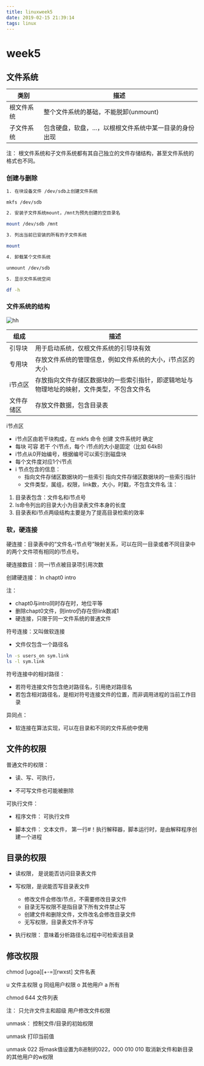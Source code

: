 ```yaml
---
title: linuxweek5
date: 2019-02-15 21:39:14
tags: linux
---
```


# week5

## 文件系统

|类别|描述|
|---|---|
|根文件系统|整个文件系统的基础，不能脱卸(unmount)|
|子文件系统|包含硬盘，软盘，...，以根根文件系统中某一目录的身份出现|

注： 根文件系统和子文件系统都有其自己独立的文件存储结构，甚至文件系统的格式也不同。

### 创建与删除


```bash
1. 在块设备文件 /dev/sdb上创建文件系统

mkfs /dev/sdb

2. 安装子文件系统mount，/mnt为预先创建的空目录名

mount /dev/sdb /mnt

3. 列出当前已安装的所有的子文件系统

mount 

4. 卸载某个文件系统

unmount /dev/sdb

5. 显示文件系统空间

df -h

```

### 文件系统的结构

![hh](1.png)

|组成|描述|
|---|---|
|引导块|用于启动系统，仅根文件系统的引导块有效|
|专用块|存放文件系统的管理信息，例如文件系统的大小，i节点区的大小|
|i节点区|存放指向文件存储区数据块的一些索引指针，即逻辑地址与物理地址的映射，文件类型，不包含文件名|
|文件存储区|存放文件数据，包含目录表|

i节点区

+ i节点区由若干块构成，在 mkfs 命令 创建 文件系统时 确定
+ 每块 可容 若干 个i节点，每个 i节点的大小是固定（比如 64kB)
+ i节点从0开始编号，根据编号可以索引到磁盘块
+ 每个文件度对应1个i节点
+ i 节点包含的信息：
	+ 指向文件存储区数据块的一些索引 指向文件存储区数据块的一些索引指针
	+ 文件类型，属组，权限，link数，大小，时戳，不包含文件名
注：

1. 目录表包含：文件名和i节点号
2. ls命令列出的目录大小为目录表文件本身的长度
3. 目录表和i节点两级结构主要是为了提高目录检索的效率

### 软，硬连接

硬连接：目录表中的“文件名-i节点号”映射关系，可以在同一目录或者不同目录中的两个文件项有相同的i节点号。

硬连接数目：同一i节点被目录项引用次数

创建硬连接： ln chapt0 intro

注：

+ chapt0与intro同时存在时，地位平等
+ 删除chapt0文件，则intro仍存在但link数减1
+ 硬连接，只限于同一文件系统的普通文件


符号连接：又叫做软连接

+ 文件仅包含一个路径名

```bash
ln -s users_on sym.link 
ls -l sym.link 

```

符号连接中的相对路径：

+ 若符号连接文件包含绝对路径名，引用绝对路径名
+ 若包含相对路径名，是相对符号连接文件的位置，而非调用进程的当前工作目录

异同点：

+ 软连接在算法实现，可以在目录和不同的文件系统中使用

## 文件的权限

普通文件的权限：

+ 读、写、可执行，

+ 不可写文件也可能被删除

可执行文件：

+ 程序文件： 可执行文件

+ 脚本文件： 文本文件， 第一行#！执行解释器，脚本运行时，是由解释程序创建一个进程

## 目录的权限

+ 读权限， 是说能否访问目录表文件

+ 写权限，是说能否写目录表文件
	+ 修改文件会修改i节点，不需要修改目录文件
	+ 目录无写权限不是指目录下所有文件禁止写
	+ 创建文件和删除文件，文件改名会修改目录文件
	+ 无写权限，目录表文件不许写
+ 执行权限： 意味着分析路径名过程中可检索该目录

## 修改权限

chmod [ugoa][+-=][rwxst] 文件名表

u 文件主权限
g 同组用户权限
o 其他用户
a 所有

chmod 644 文件列表

注： 只允许文件主和超级 用户修改文件权限

unmask： 控制文件/目录的初始权限

unmask 打印当前值

unmask 022 将mask值设置为8进制的022，000 010 010 取消新文件和新目录的其他用户的w权限

